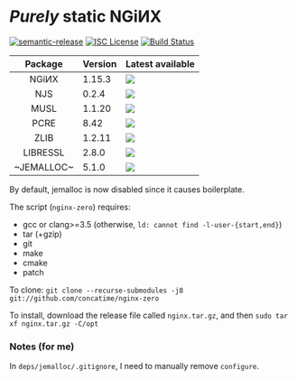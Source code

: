 # _Purely_ static NGiИX
[![semantic-release](https://img.shields.io/badge/%20%20%F0%9F%93%A6%F0%9F%9A%80-semantic--release-e10079.svg?longCache=true&style=flat-square)](//github.com/semantic-release/semantic-release)
[![ISC License](https://img.shields.io/badge/license-ISC-brightgreen.svg?longCache=true&style=flat-square)](//www.isc.org/downloads/software-support-policy/isc-license/)
[![Build Status](https://travis-ci.org/concatime/nginx-zero.svg?branch=master)](//travis-ci.org/concatime/nginx-zero)

Package | Version | Latest available
:------:|---------|-
NGiИX   | 1.15.3  | [![](https://repology.org/badge/latest-versions/nginx.svg)](//nginx.org/en/CHANGES)
NJS     | 0.2.4   | [![](https://repology.org/badge/latest-versions/nginx-mod-njs.svg)](//nginx.org/en/docs/njs/njs_changes.html)
MUSL    | 1.1.20  | [![](https://repology.org/badge/latest-versions/musl.svg)](//git.musl-libc.org/cgit/musl/tree/WHATSNEW)
PCRE    | 8.42    | [![](https://repology.org/badge/latest-versions/pcre.svg)](//pcre.org/original/changelog.txt)
ZLIB    | 1.2.11  | [![](https://repology.org/badge/latest-versions/zlib.svg)](//zlib.net/ChangeLog.txt)
LIBRESSL| 2.8.0   | [![](https://repology.org/badge/latest-versions/libressl.svg)](//raw.githubusercontent.com/libressl-portable/portable/master/ChangeLog)
~JEMALLOC~| 5.1.0   | [![](https://repology.org/badge/latest-versions/jemalloc.svg)](//raw.githubusercontent.com/aerospike/jemalloc/master/ChangeLog)

By default, jemalloc is now disabled since it causes boilerplate.

The script (`nginx-zero`) requires:
 - gcc or clang>=3.5 (otherwise, `ld: cannot find -l-user-{start,end}`)
 - tar (+gzip)
 - git
 - make
 - cmake
 - patch

To clone:
`git clone --recurse-submodules -j8 git://github.com/concatime/nginx-zero`

To install, download the release file called `nginx.tar.gz`, and then
`sudo tar xf nginx.tar.gz -C/opt`

### Notes (for me)
In `deps/jemalloc/.gitignore`, I need to manually remove `configure`.
